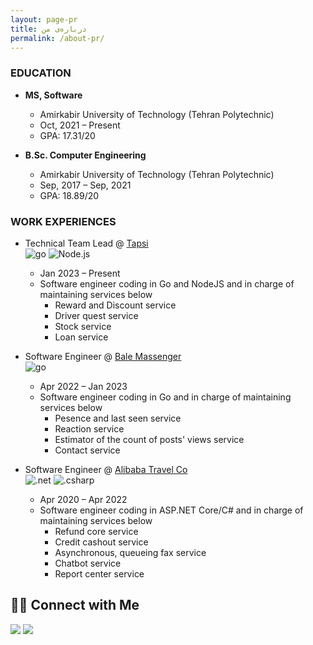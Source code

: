 ```yaml
---
layout: page-pr
title: درباره‌ی من 
permalink: /about-pr/
---
```


### EDUCATION

- <b>MS, Software</b>
  - Amirkabir University of Technology (Tehran Polytechnic)
  - Oct, 2021 – Present
  - GPA: 17.31/20

- <b>B.Sc. Computer Engineering</b>
  - Amirkabir University of Technology (Tehran Polytechnic)
  - Sep, 2017 – Sep, 2021
  - GPA: 18.89/20

### WORK EXPERIENCES

- Technical Team Lead @ [Tapsi](https://tapsi.ir/en)  
![go](https://img.shields.io/badge/-Go-05122A?style=flat&logo=go) ![Node.js](https://img.shields.io/badge/-Node.js-05122A?style=flat&logo=node.js)  
  - Jan 2023 – Present
  - Software engineer coding in Go and NodeJS and in charge of maintaining services below
      - Reward and Discount service
      - Driver quest service
      - Stock service
      - Loan service
      

- Software Engineer @ [Bale Massenger](https://bale.ai/)  
![go](https://img.shields.io/badge/-Go-05122A?style=flat&logo=go) 
  - Apr 2022 – Jan 2023
  - Software engineer coding in Go and in charge of maintaining services below
      - Pesence and last seen service
      - Reaction service
      - Estimator of the count of posts' views service
      - Contact service

- Software Engineer @ [Alibaba Travel Co](http://alibaba.ir/)  
![.net](https://img.shields.io/badge/-ASP%20.NET%20Core-05122A?style=flat&logo=dotnet) ![.csharp](https://img.shields.io/badge/-c%23-05122A?style=flat&logo=csharp) 
  - Apr 2020 – Apr 2022
  - Software engineer coding in ASP.NET Core/C# and in charge of maintaining services below 
      - Refund core service
      - Credit cashout service
      - Asynchronous, queueing fax service
      - Chatbot service
      - Report center service

## 🤝🏻 Connect with Me
<p align="left">
  <a href="https://www.linkedin.com/in/keshavarz13/"><img src="https://img.shields.io/badge/-MohammadAli%20Keshavarz-0077B5?style=flat&logo=Linkedin&logoColor=white"/></a>
  <a href="mailto:keshavarz.ma13@gmail.com"><img src="https://img.shields.io/badge/-keshavarz.ma13@gmail.com-D14836?style=flat&logo=Gmail&logoColor=white"/></a>
</p>
